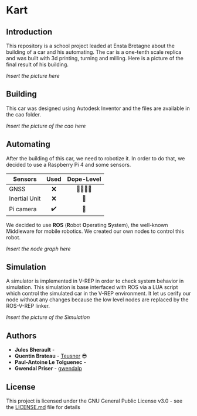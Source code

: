 # Kart

## Introduction
This repository is a school project leaded at Ensta Bretagne about the building of a car and his automating. The car is a one-tenth scale replica and was built with 3d printing, turning and milling. Here is a picture of the final result of his building.

*Insert the picture here*

## Building
This car was designed using Autodesk Inventor and the files are available in the cao folder.

*Insert the picture of the cao here*

## Automating
After the building of this car, we need to robotize it. In order to do that, we decided to use a Raspberry Pi 4 and some sensors.

| Sensors       | Used             | Dope-Level               |
| ------------- |:----------------:|:------------------------:|
| GNSS          |:x:               |:turtle::boom::dash::poop:|
| Inertial Unit |:x:               |:rainbow:                 |
| Pi camera     |:heavy_check_mark:|:unicorn:                 |

We decided to use **ROS** (**R**obot **O**perating **S**ystem), the well-known Middleware for mobile robotics. We created our own nodes to control this robot.

*Insert the node graph here*

## Simulation
A simulator is implemented in V-REP in order to check system behavior in simulation. This simulation is base interfaced with ROS via a LUA script which control the simulated car in the V-REP environment. It let us cerify our node without any changes because the low level nodes are replaced by the ROS-V-REP linker.

*Insert the picture of the Simulation*

## Authors

* **Jules Bherault** - 
* **Quentin Brateau** -  [Teusner](https://github.com/Teusner) :sunglasses:
* **Paul-Antoine Le Tolguenec** - 
* **Gwendal Priser** - [gwendalp](https://github.com/gwendalp)


## License

This project is licensed under the GNU General Public License v3.0 - see the [LICENSE.md](LICENSE.md) file for details